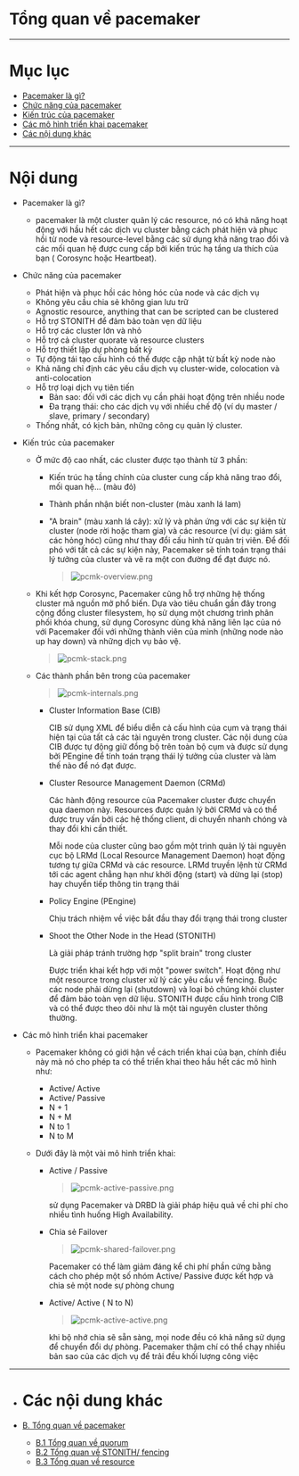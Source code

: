 # Tổng quan về pacemaker


___


# Mục lục

+ [Pacemaker là gì?](#concepts)
+ [Chức năng của pacemaker](#feature)
+ [Kiến trúc của pacemaker](#infras)
+ [Các mô hình triển khai pacemaker](#typically)
+ [Các nội dung khác](#others-content)


___

# Nội dung

+  <a name="concepts">Pacemaker là gì?</a>

	- pacemaker là một cluster quản lý các resource, nó có khả năng hoạt động với hầu hết các dịch vụ cluster bằng cách phát hiện và phục hồi từ node và resource-level bằng các sử dụng khả năng trao đổi và các mối quan hệ được cung cấp bởi kiến trúc hạ tầng ưa thích của bạn ( Corosync hoặc Heartbeat).

+  <a name="feature">Chức năng của pacemaker</a>

	- Phát hiện và phục hồi các hỏng hóc của node và các dịch vụ
	- Không yêu cầu chia sẻ không gian lưu trữ
	- Agnostic resource, anything that can be scripted can be clustered
	- Hỗ trợ STONITH để đảm bảo toàn vẹn dữ liệu
	- Hỗ trợ các cluster lớn và nhỏ
	- Hỗ trợ cả cluster quorate và resource clusters
	- Hỗ trợ thiết lập dự phòng bất kỳ
	- Tự động tái tạo cấu hình có thể được cập nhật từ bất kỳ node nào
	- Khả năng chỉ định các yêu cầu dịch vụ cluster-wide, colocation và anti-colocation
	- Hỗ trợ loại dịch vụ tiên tiến
		- Bản sao: đối với các dịch vụ cần phải hoạt động trên nhiều node
		- Đa trạng thái: cho các dịch vụ với nhiều chế độ (ví dụ master / slave, primary / secondary)
	- Thống nhất, có kịch bản, những công cụ quản lý cluster.

+  <a name="infras">Kiến trúc của pacemaker</a>
	
	- Ở mức độ cao nhất, các cluster được tạo thành từ 3 phần:

		+ Kiến trúc hạ tầng chính của cluster cung cấp khả năng trao đổi, mối quan hệ... (màu đỏ)
		+ Thành phần nhận biết non-cluster  (màu xanh lá lam)
		+ "A brain" (màu xanh lá cây): xử lý và phản ứng với các sự kiện từ cluster (node rời hoặc tham gia) và các resource (ví dụ: giám sát các hỏng hóc) cũng như thay đổi cấu hình từ quản trị viên. Để đối phó với tất cả các sự kiện này, Pacemaker sẽ tính toán trạng thái lý tưởng của cluster và vẽ ra một con đường để đạt được nó.

			> ![pcmk-overview.png](../images/pcmk-overview.png)
	
	- Khi kết hợp Corosync, Pacemaker cũng hỗ trợ những hệ thống cluster mã nguồn mở phổ biến. Dựa vào tiêu chuẩn gần đây trong cộng đồng cluster filesystem, họ sử dụng một chương trình phân phối khóa chung, sử dụng Corosync dùng khả năng liên lạc của nó với Pacemaker đối với những thành viên của mình (những node nào up hay down) và những dịch vụ bảo vệ.

		> ![pcmk-stack.png](../images/pcmk-stack.png)

	- Các thành phần bên trong của pacemaker

		> ![pcmk-internals.png](../images/pcmk-internals.png)

		+ Cluster Information Base (CIB)

			CIB sử dụng XML để biểu diễn cả cấu hình của cụm và trạng thái hiện tại của tất cả các tài nguyên trong cluster. Các nội dung của CIB được tự động giữ đồng bộ trên toàn bộ cụm và được sử dụng bởi PEngine để tính toán trạng thái lý tưởng của cluster và làm thế nào để nó đạt được.

		+ Cluster Resource Management Daemon (CRMd)

			Các hành động resource của Pacemaker cluster được chuyển qua daemon này. Resources được quản lý bởi CRMd và có thể được truy vấn bởi các hệ thống client, di chuyển nhanh chóng và thay đổi khi cần thiết.

			Mỗi node của cluster cũng bao gồm một trình quản lý tài nguyên cục bộ LRMd (Local Resource Management Daemon) hoạt động tương tự giữa CRMd và các resource. LRMd truyền lệnh từ CRMd tới các agent chẳng hạn như khởi động (start) và dừng lại (stop) hay chuyển tiếp thông tin trạng thái 

		+ Policy Engine (PEngine)

			Chịu trách nhiệm về việc bắt đầu thay đổi trạng thái trong cluster

		+ Shoot the Other Node in the Head (STONITH)
			
			Là giải pháp tránh trường hợp "split brain" trong cluster

			Được triển khai kết hợp với một "power switch". Hoạt động như một resource trong cluster xử lý các yêu cầu về fencing. Buộc các node phải dừng lại (shutdown) và loại bỏ chúng khỏi cluster để đảm bảo toàn vẹn dữ liệu. STONITH được cấu hình trong CIB và có thể được theo dõi như là một tài nguyên cluster thông thường.
			
+  <a name="typically">Các mô hình triển khai pacemaker</a>

	- Pacemaker không có giới hận về cách triển khai của bạn, chính điều này mà nó cho phép ta có thể triển khai theo hầu hết các mô hình như:
		+ Active/ Active
		+ Active/ Passive
		+ N + 1
		+ N + M
		+ N to 1
		+ N to M


	- Dưới đây là một vài mô hình triển khai:

		+ Active / Passive
		
			> ![pcmk-active-passive.png](../images/pcmk-active-passive.png)

			sử dụng Pacemaker và DRBD là giải pháp hiệu quả về chi phí cho nhiều tình huống High Availability.

		
		+ Chia sẻ Failover
			
			> ![pcmk-shared-failover.png](../images/pcmk-shared-failover.png)

			Pacemaker có thể làm giảm đáng kể chi phí phần cứng bằng cách cho phép một số nhóm Active/ Passive được kết hợp và chia sẻ một node sự phòng chung

		+ Active/ Active ( N to N)

			> ![pcmk-active-active.png](../images/pcmk-active-active.png)

			khi bộ nhớ chia sẽ sẵn sàng, mọi node đều có khả năng sử dụng để chuyển đổi dự phòng. Pacemaker thậm chí có thể chạy nhiều bản sao của các dịch vụ để trải đều khối lượng công việc
___

- # <a name="others-content">Các nội dung khác</a>

- [B. Tổng quan về pacemaker](docs/pacemaker-overview.md)
	- [B.1 Tổng quan về quorum](docs/quorum-overview.md)
	- [B.2 Tổng quan về STONITH/ fencing](docs/fencing-overview.md)
	- [B.3 Tổng quan về resource](docs/resource-overview.md)
